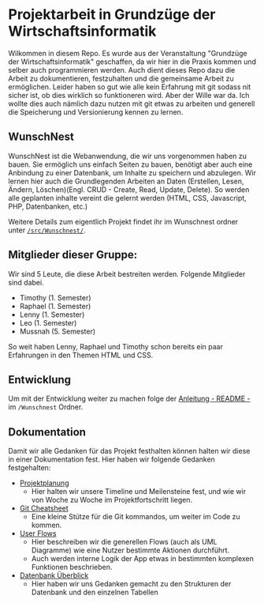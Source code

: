 # Projektarbeit in Grundzüge der Wirtschaftsinformatik

Wilkommen in diesem Repo. Es wurde aus der Veranstaltung "Grundzüge der Wirtschaftsinformatik" geschaffen, da wir hier in die Praxis kommen und selber auch programmieren werden. Auch dient dieses Repo dazu die Arbeit zu dokumentieren, festzuhalten und die gemeinsame Arbeit zu ermöglichen. Leider haben so gut wie alle kein Erfahrung mit git sodass nit sicher ist, ob dies wirklich so funktioneren wird. Aber der Wille war da. Ich wollte dies auch nämlich dazu nutzen mit git etwas zu arbeiten und generell die Speicherung und Versionierung kennen zu lernen.

## WunschNest

WunschNest ist die Webanwendung, die wir uns vorgenommen haben zu bauen. Sie ermöglich uns einfach Seiten zu bauen, benötigt aber auch eine Anbindung zu einer Datenbank, um Inhalte zu speichern und abzulegen. Wir lernen hier auch die Grundlegenden Arbeiten an Daten (Erstellen, Lesen, Ändern, Löschen)(Engl. CRUD - Create, Read, Update, Delete). So werden alle geplanten inhalte vereint die gelernt werden (HTML, CSS, Javascript, PHP, Datenbanken, etc.)

Weitere Details zum eigentlich Projekt findet ihr im Wunschnest ordner unter [`/src/Wunschnest/`](./src/Wunschnest/).

## Mitglieder dieser Gruppe:

Wir sind 5 Leute, die diese Arbeit bestreiten werden. Folgende Mitglieder sind dabei.

- Timothy (1. Semester)
- Raphael (1. Semester)
- Lenny (1. Semester)
- Leo (1. Semester)
- Mussnah (5. Semester)

So weit haben Lenny, Raphael und Timothy schon bereits ein paar Erfahrungen in den Themen HTML und CSS.

## Entwicklung

Um mit der Entwicklung weiter zu machen folge der [Anleitung - README -](./Wunschnest) im `/Wunschnest` Ordner.

## Dokumentation

Damit wir alle Gedanken für das Projekt festhalten können halten wir diese in einer Dokumentation fest. Hier haben wir folgende Gedanken festgehalten:

- [Projektplanung](./Wunschnest/docs/Projekplanung.md)
  - Hier halten wir unsere Timeline und Meilensteine fest, und wie wir von Woche zu Woche im Projektfortschritt liegen.
- [Git Cheatsheet](./Wunschnest/docs/git-cheatsheet.md)
  - Eine kleine Stütze für die Git kommandos, um weiter im Code zu kommen.
- [User Flows](./Wunschnest/docs/user-flows.md)
  - Hier beschreiben wir die generellen Flows (auch als UML Diagramme) wie eine Nutzer bestimmte Aktionen durchführt.
  - Auch werden interne Logik der App etwas in bestimmten komplexen Funktionen beschrieben.
- [Datenbank Überblick](./Wunschnest/docs/datenbank-design.md)
  - Hier haben wir uns Gedanken gemacht zu den Strukturen der Datenbank und den einzelnen Tabellen
